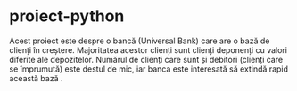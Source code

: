 # proiect-python
Acest proiect este despre o bancă (Universal Bank) care are o bază de clienți în creștere. Majoritatea acestor clienți sunt clienți deponenți cu valori diferite ale depozitelor. Numărul de clienți care sunt și debitori (clienți care se împrumută) este destul de mic, iar banca este interesată să extindă rapid această bază .
